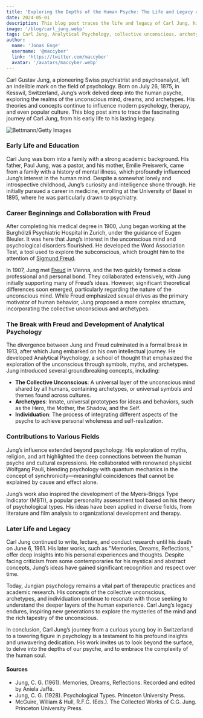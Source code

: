 ```yaml
---
title: 'Exploring the Depths of the Human Psyche: The Life and Legacy of Carl Jung'
date: 2024-05-01
description: This blog post traces the life and legacy of Carl Jung, highlighting his pioneering contributions to psychology, particularly his development of Analytical Psychology, the concepts of the collective unconscious and archetypes, and his enduring influence across various fields.
image: '/blog/carl_jung.webp'
tags: Carl Jung, Analytical Psychology, collective unconscious, archetypes, psychology history, Sigmund Freud, individuation, Myers-Briggs Type Indicator, Jungian psychology, synchronicity, mental health, psychotherapy, Swiss psychiatrist, human psyche, dream analysis
author:
  name: 'Jonas Enge'
  username: '@maccyber'
  link: 'https://twitter.com/maccyber'
  avatar: '/avatars/maccyber.webp'
---
```


Carl Gustav Jung, a pioneering Swiss psychiatrist and psychoanalyst, left an indelible mark on the field of psychology. Born on July 26, 1875, in Kesswil, Switzerland, Jung’s work delved deep into the human psyche, exploring the realms of the unconscious mind, dreams, and archetypes. His theories and concepts continue to influence modern psychology, therapy, and even popular culture. This blog post aims to trace the fascinating journey of Carl Jung, from his early life to his lasting legacy.

![Bettmann/Getty Images](/blog/carl_jung_1.webp)

### Early Life and Education

Carl Jung was born into a family with a strong academic background. His father, Paul Jung, was a pastor, and his mother, Emilie Preiswerk, came from a family with a history of mental illness, which profoundly influenced Jung’s interest in the human mind. Despite a somewhat lonely and introspective childhood, Jung’s curiosity and intelligence shone through. He initially pursued a career in medicine, enrolling at the University of Basel in 1895, where he was particularly drawn to psychiatry.

### Career Beginnings and Collaboration with Freud

After completing his medical degree in 1900, Jung began working at the Burghölzli Psychiatric Hospital in Zurich, under the guidance of Eugen Bleuler. It was here that Jung’s interest in the unconscious mind and psychological disorders flourished. He developed the Word Association Test, a tool used to explore the subconscious, which brought him to the attention of [Sigmund Freud](/articles/sigmund_freud).

In 1907, Jung met [Freud](/articles/sigmund_freud) in Vienna, and the two quickly formed a close professional and personal bond. They collaborated extensively, with Jung initially supporting many of Freud’s ideas. However, significant theoretical differences soon emerged, particularly regarding the nature of the unconscious mind. While Freud emphasized sexual drives as the primary motivator of human behavior, Jung proposed a more complex structure, incorporating the collective unconscious and archetypes.

### The Break with Freud and Development of Analytical Psychology

The divergence between Jung and Freud culminated in a formal break in 1913, after which Jung embarked on his own intellectual journey. He developed Analytical Psychology, a school of thought that emphasized the exploration of the unconscious through symbols, myths, and archetypes. Jung introduced several groundbreaking concepts, including:

- **The Collective Unconscious**: A universal layer of the unconscious mind shared by all humans, containing archetypes, or universal symbols and themes found across cultures.
- **Archetypes**: Innate, universal prototypes for ideas and behaviors, such as the Hero, the Mother, the Shadow, and the Self.
- **Individuation**: The process of integrating different aspects of the psyche to achieve personal wholeness and self-realization.

### Contributions to Various Fields

Jung’s influence extended beyond psychology. His exploration of myths, religion, and art highlighted the deep connections between the human psyche and cultural expressions. He collaborated with renowned physicist Wolfgang Pauli, blending psychology with quantum mechanics in the concept of synchronicity—meaningful coincidences that cannot be explained by cause and effect alone.

Jung’s work also inspired the development of the Myers-Briggs Type Indicator (MBTI), a popular personality assessment tool based on his theory of psychological types. His ideas have been applied in diverse fields, from literature and film analysis to organizational development and therapy.

### Later Life and Legacy

Carl Jung continued to write, lecture, and conduct research until his death on June 6, 1961. His later works, such as "Memories, Dreams, Reflections," offer deep insights into his personal experiences and thoughts. Despite facing criticism from some contemporaries for his mystical and abstract concepts, Jung’s ideas have gained significant recognition and respect over time.

Today, Jungian psychology remains a vital part of therapeutic practices and academic research. His concepts of the collective unconscious, archetypes, and individuation continue to resonate with those seeking to understand the deeper layers of the human experience. Carl Jung’s legacy endures, inspiring new generations to explore the mysteries of the mind and the rich tapestry of the unconscious.

In conclusion, Carl Jung’s journey from a curious young boy in Switzerland to a towering figure in psychology is a testament to his profound insights and unwavering dedication. His work invites us to look beyond the surface, to delve into the depths of our psyche, and to embrace the complexity of the human soul.

#### **Sources**

- Jung, C. G. (1961). Memories, Dreams, Reflections. Recorded and edited by Aniela Jaffé.
- Jung, C. G. (1928). Psychological Types. Princeton University Press.
- McGuire, William & Hull, R.F.C. (Eds.). The Collected Works of C.G. Jung. Princeton University Press.

